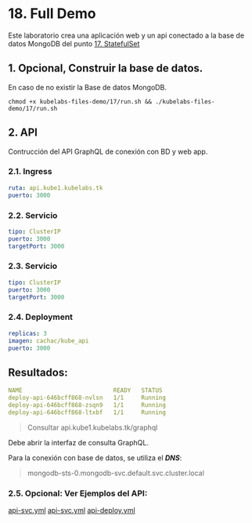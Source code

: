 # 18. Full Demo <!-- omit in TOC -->

Este laboratorio crea una aplicación web y un api conectado a la base de datos MongoDB del punto
[17. StatefulSet](./17.%20StatefulSet.md)

## 1. Opcional, Construir la base de datos.
En caso de no existir la Base de datos MongoDB.
```vim
chmod +x kubelabs-files-demo/17/run.sh && ./kubelabs-files-demo/17/run.sh
```

## 2. API
Contrucción del API GraphQL de conexión con BD y web app.

### 2.1. Ingress
```yaml
ruta: api.kube1.kubelabs.tk
puerto: 3000
```

### 2.2. Servicio
```yaml
tipo: ClusterIP
puerto: 3000
targetPort: 3000
```

### 2.3. Servicio
```yaml
tipo: ClusterIP
puerto: 3000
targetPort: 3000
```

### 2.4. Deployment
```yaml
replicas: 3
imagen: cachac/kube_api
puerto: 3000
```
## Resultados:
```yaml
NAME                          READY   STATUS
deploy-api-646bcff868-nvlsn   1/1     Running
deploy-api-646bcff868-zsqn9   1/1     Running
deploy-api-646bcff868-ltxbf   1/1     Running
```
> Consultar api.kube1.kubelabs.tk/graphql

Debe abrir la interfaz de consulta GraphQL.

Para la conexión con base de datos, se utiliza el ***DNS***:

> mongodb-sts-0.mongodb-svc.default.svc.cluster.local

### 2.5. Opcional: Ver Ejemplos del API:
[api-svc.yml](./kubelabs-files-demo/18/api-svc.yml)
[api-svc.yml](./kubelabs-files-demo/18/api-svc.yml)
[api-deploy.yml](./kubelabs-files-demo/18/api-deploy.yml)



